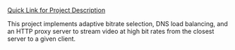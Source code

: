 [Quick Link for Project Description](https://github.com/mosharaf/eecs489/tree/f18/Assignments/Assignment-2)

This project implements adaptive bitrate selection, DNS load balancing, and an HTTP proxy server to stream video at high bit rates from the closest server to a given client.
